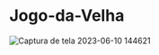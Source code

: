 # Jogo-da-Velha

![Captura de tela 2023-06-10 144621](https://github.com/carlosalexandre422/Jogo-da-Velha/assets/106106048/3485c96a-f071-47c4-a9cf-fe6453b587a9)
